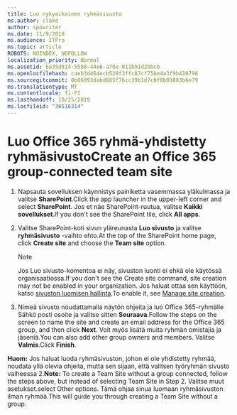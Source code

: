 ```yaml
---
title: Luo nykyaikainen ryhmäsivusto
ms.author: clake
author: spowriter
ms.date: 11/9/2018
ms.audience: ITPro
ms.topic: article
ROBOTS: NOINDEX, NOFOLLOW
localization_priority: Normal
ms.assetid: ba35d814-55b8-44e6-a70e-011b91d2bbcb
ms.openlocfilehash: caeb3d464ecb528f3ffc87cf75be4a3f9b410798
ms.sourcegitcommit: 0b06093dabd685f76cc39b1d7c0f8b03883b6e79
ms.translationtype: MT
ms.contentlocale: fi-FI
ms.lasthandoff: 10/25/2019
ms.locfileid: "36516314"
---
```

# <a name="create-an-office-365-group-connected-team-site"></a><span data-ttu-id="376cd-102">Luo Office 365 ryhmä-yhdistetty ryhmäsivusto</span><span class="sxs-lookup"><span data-stu-id="376cd-102">Create an Office 365 group-connected team site</span></span>

1. <span data-ttu-id="376cd-103">Napsauta sovelluksen käynnistys painiketta vasemmassa yläkulmassa ja valitse **SharePoint**.</span><span class="sxs-lookup"><span data-stu-id="376cd-103">Click the app launcher in the upper-left corner and select **SharePoint**.</span></span> <span data-ttu-id="376cd-104">Jos et näe SharePoint-ruutua, valitse **Kaikki sovellukset**.</span><span class="sxs-lookup"><span data-stu-id="376cd-104">If you don't see the SharePoint tile, click **All apps**.</span></span>
    
2. <span data-ttu-id="376cd-105">Valitse SharePoint-koti sivun yläreunasta **Luo sivusto** ja valitse **ryhmäsivusto** -vaihto ehto.</span><span class="sxs-lookup"><span data-stu-id="376cd-105">At the top of the SharePoint home page, click **Create site** and choose the **Team site** option.</span></span> 
    
    > [!NOTE]
    > <span data-ttu-id="376cd-106">Jos Luo sivusto-komentoa ei näy, sivuston luonti ei ehkä ole käytössä organisaatiossa.</span><span class="sxs-lookup"><span data-stu-id="376cd-106">If you don't see the Create site command, site creation may not be enabled in your organization.</span></span> <span data-ttu-id="376cd-107">Jos haluat ottaa sen käyttöön, katso [sivuston luomisen hallinta](https://go.microsoft.com/fwlink/?linkid=2009644).</span><span class="sxs-lookup"><span data-stu-id="376cd-107">To enable it, see [Manage site creation](https://go.microsoft.com/fwlink/?linkid=2009644).</span></span> 
  
3. <span data-ttu-id="376cd-108">Nimeä sivusto noudattamalla näytön ohjeita ja luo Office 365-ryhmälle Sähkö posti osoite ja valitse sitten **Seuraava**.</span><span class="sxs-lookup"><span data-stu-id="376cd-108">Follow the steps on the screen to name the site and create an email address for the Office 365 group, and then click **Next**.</span></span> <span data-ttu-id="376cd-109">Voit myös lisätä muita ryhmän omistajia ja jäseniä.</span><span class="sxs-lookup"><span data-stu-id="376cd-109">You can also add other group owners and members.</span></span> <span data-ttu-id="376cd-110">Valitse **Valmis**.</span><span class="sxs-lookup"><span data-stu-id="376cd-110">Click **Finish**.</span></span>
  
 <span data-ttu-id="376cd-111">**Huom:** Jos haluat luoda ryhmäsivuston, johon ei ole yhdistetty ryhmää, noudata yllä olevia ohjeita, mutta sen sijaan, että valitsen työryhmän sivusto vaiheessa 2.</span><span class="sxs-lookup"><span data-stu-id="376cd-111">**Note:** To create a Team Site without a group connected, follow the steps above, but instead of selecting Team Site in Step 2.</span></span> <span data-ttu-id="376cd-112">Valitse muut asetukset.</span><span class="sxs-lookup"><span data-stu-id="376cd-112">select Other options.</span></span> <span data-ttu-id="376cd-113">Tämä ohjaa sinua luomaan ryhmäsivuston ilman ryhmää.</span><span class="sxs-lookup"><span data-stu-id="376cd-113">This will guide you through creating a Team Site without a group.</span></span> 
    

